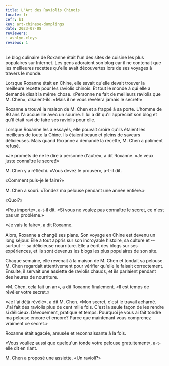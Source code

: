 ```yaml
---
title: L'Art des Raviolis Chinois
locale: fr
cefr: b1
key: art-chinese-dumplings
date: 2023-07-08
reviewers:
- ashlyn-cleys
reviews: 1
---
```


Le blog culinaire de Roxanne était l'un des sites de cuisine les plus populaires sur Internet. Les gens adoraient son blog car il ne contenait que les meilleures recettes qu'elle avait découvertes lors de ses voyages à travers le monde.

Lorsque Roxanne était en Chine, elle savait qu'elle devait trouver la meilleure recette pour les raviolis chinois. Et tout le monde à qui elle a demandé disait la même chose. «Personne ne fait de meilleurs raviolis que M. Chen», disaient-ils. «Mais il ne vous révélera jamais le secret!»

Roxanne a trouvé la maison de M. Chen et a frappé à sa porte. L'homme de 80 ans l'a accueillie avec un sourire. Il lui a dit qu'il appréciait son blog et qu'il était ravi de faire ses raviolis pour elle.

Lorsque Roxanne les a essayés, elle pouvait croire qu'ils étaient les meilleurs de toute la Chine. Ils étaient beaux et pleins de saveurs délicieuses. Mais quand Roxanne a demandé la recette, M. Chen a poliment refusé.

«Je promets de ne le dire à personne d'autre», a dit Roxanne. «Je veux juste connaître le secret!»

M. Chen y a réfléchi. «Vous devez le prouver», a-t-il dit.

«Comment puis-je le faire?»

M. Chen a souri. «Tondez ma pelouse pendant une année entière.»

«Quoi?»

«Peu importe», a-t-il dit. «Si vous ne voulez pas connaître le secret, ce n'est pas un problème.»

«Je vais le faire», a dit Roxanne.

Alors, Roxanne a changé ses plans. Son voyage en Chine est devenu un long séjour. Elle a tout appris sur son incroyable histoire, sa culture et -- surtout -- sa délicieuse nourriture. Elle a écrit des blogs sur ses expériences, et ils sont devenus les blogs les plus populaires de son site.

Chaque semaine, elle revenait à la maison de M. Chen et tondait sa pelouse. M. Chen regardait attentivement pour vérifier qu'elle le faisait correctement. Ensuite, il servait une assiette de raviolis chauds, et ils parlaient pendant des heures de nourriture.

«M. Chen, cela fait un an», a dit Roxanne finalement. «Il est temps de révéler votre secret.»

«Je l'ai déjà révélé», a dit M. Chen. «Mon secret, c'est le travail acharné. J'ai fait des raviolis plus de cent mille fois. C'est la seule façon de les rendre si délicieux. Dévouement, pratique et temps. Pourquoi je vous ai fait tondre ma pelouse encore et encore? Parce que maintenant vous comprenez vraiment ce secret.»

Roxanne était agacée, amusée et reconnaissante à la fois.

«Vous vouliez aussi que quelqu'un tonde votre pelouse gratuitement», a-t-elle dit en riant.

M. Chen a proposé une assiette. «Un ravioli?»